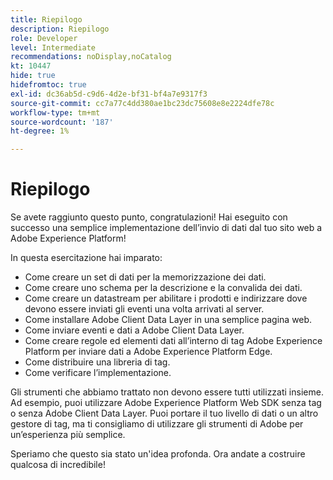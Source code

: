 ```yaml
---
title: Riepilogo
description: Riepilogo
role: Developer
level: Intermediate
recommendations: noDisplay,noCatalog
kt: 10447
hide: true
hidefromtoc: true
exl-id: dc36ab5d-c9d6-4d2e-bf31-bf4a7e9317f3
source-git-commit: cc7a77c4dd380ae1bc23dc75608e8e2224dfe78c
workflow-type: tm+mt
source-wordcount: '187'
ht-degree: 1%

---
```


# Riepilogo

Se avete raggiunto questo punto, congratulazioni! Hai eseguito con successo una semplice implementazione dell’invio di dati dal tuo sito web a Adobe Experience Platform!

In questa esercitazione hai imparato:

* Come creare un set di dati per la memorizzazione dei dati.
* Come creare uno schema per la descrizione e la convalida dei dati.
* Come creare un datastream per abilitare i prodotti e indirizzare dove devono essere inviati gli eventi una volta arrivati al server.
* Come installare Adobe Client Data Layer in una semplice pagina web.
* Come inviare eventi e dati a Adobe Client Data Layer.
* Come creare regole ed elementi dati all’interno di tag Adobe Experience Platform per inviare dati a Adobe Experience Platform Edge.
* Come distribuire una libreria di tag.
* Come verificare l’implementazione.

Gli strumenti che abbiamo trattato non devono essere tutti utilizzati insieme. Ad esempio, puoi utilizzare Adobe Experience Platform Web SDK senza tag o senza Adobe Client Data Layer. Puoi portare il tuo livello di dati o un altro gestore di tag, ma ti consigliamo di utilizzare gli strumenti di Adobe per un’esperienza più semplice.

Speriamo che questo sia stato un&#39;idea profonda. Ora andate a costruire qualcosa di incredibile!
